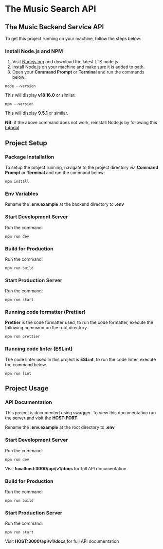 # The Music Search API

## The Music Backend Service API

To get this project running on your machine, follow the steps below:

### Install Node.js and NPM

1.  Visit [Nodejs.org](https://nodejs.org/en/download/) and download the latest LTS node.js
2.  Install Node.js on your machine and make sure it is added to path.
3.  Open your **Command Prompt** or **Terminal** and run the commands below:

```
node --version
```

This will display **v18.16.0** or similar.

```
npm --version
```

This will display **9.5.1** or similar.

**NB:** if the above command does not work, reinstall Node.js by following this [tutorial](https://www.youtube.com/watch?v=JINE4D0Syqw)

## Project Setup

### Package Installation

To setup the project running, navigate to the project directory via **Command Prompt** or **Terminal** and run the command below:

```
npm install
```

### Env Variables

Rename the **.env.example** at the backend directory to **.env**

### Start Development Server

Run the command:

```
npm run dev
```

### Build for Production

Run the command:

```
npm run build
```

### Start Production Server

Run the command:

```
npm run start
```
### Running code formatter (Prettier) 
**Prettier** is the code formatter used, to run the code formatter, execute the following command on the root directory. 
```
npm run prettier
```
### Running code linter (ESLint) 
The code linter used in this project is **ESLint**, to run the code linter, execute the command below. 
```
npm run lint
```

## Project Usage

### API Documentation

This project is documented using swagger. To view this documentation run the server and visit the **HOST:PORT**

Rename the **.env.example** at the root directory to **.env**

### Start Development Server

Run the command:

```
npm run dev
```
Visit **localhost:3000/api/v1/docs** for full API documentation

### Build for Production

Run the command:

```
npm run build
```

### Start Production Server

Run the command:

```
npm run start
```

Visit **HOST:3000/api/v1/docs** for full API documentation